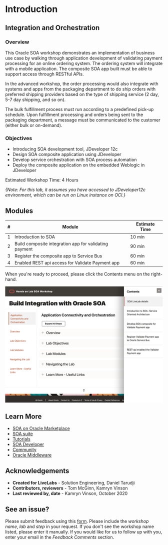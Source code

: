 # Introduction

## Integration and Orchestration

### Overview

This Oracle SOA workshop demonstrates an implementation of business use case by walking through application development of validating payment processing for an online ordering system. The ordering system will integrate with a mobile application. The composite SOA app built must be able to support access through RESTful APIs.

In the advanced workshop, the order processing would also integrate with systems and apps from the packaging department to do ship orders with preferred shipping providers based on the type of shipping service (2 day, 5-7 day shipping, and so on).

The bulk fulfillment process must run according to a predefined pick-up schedule. Upon fulfillment processing and orders being sent to the packaging department, a message must be communicated to the customer (either bulk or on-demand).

### Objectives

* Introducing SOA development tool, JDeveloper 12c
* Design SOA composite application using JDeveloper
* Develop service orchestration with SOA process automation
* Deploy the composite application on the embedded Weblogic in JDeveloper

Estimated Workshop Time: 4 Hours

*{Note: For this lab, it assumes you have accessed to JDeveloper12c environment, which can be run on Linux instance on OCI.}*

## Modules

| # | Module | Estimate Time |
| --- | --- | --- |
| 1 | Introduction to SOA | 10 min |
| 2 | Build composite integration app for validating payment | 90 min |
| 3 | Register the composite app to Service Bus | 60 min |
| 4 | Enabled REST api access for Validate Payment app | 60 min |

<!-- ## Navigating the Lab
To return to this page from anywhere within the lab click on the "hamburger-menu" icon on the right-hand side.
![](images/0/new-lab-header.png)
Click the navigation menu icon, in the upper-left corner of the header, to see a list of modules in this lab. Click any of the list entries to navigate directly to that module.  -->

When you're ready to proceed, please click the Contents menu on the right-hand.

![](images/0/new-lab-menu.png)

<!-- During the live lab, the tutorial pdf document can be found on the desktop of your OCI Linux instance.

![](images/2/soa-tutorialpdf.png) -->

## Learn More

- <a href= https://cloudmarketplace.oracle.com/marketplace/en_US/listing/74792101> SOA on Oracle Marketplace </a>
-   <a href= https://www.oracle.com/middleware/technologies/soasuite.html> SOA suite </a>
-   <a href= https://www.oracle.com/middleware/technologies/soasuite-learmore.html> Tutorials </a> 
-  <a href= https://docs.oracle.com/middleware/12211/soasuite/develop/SOASE.pdf> SOA Developer </a> 
- <a href= https://apex.oracle.com/community> Community </a>
-  <a href=https://www.oracle.com/technetwork/middleware/weblogic/learnmore/reducing-middleware-costs-2327571.pdf> Oracle Middleware </a>

## Acknowledgements
* **Created for LiveLabs** - Solution Engineering, Daniel Tarudji
* **Contributors, reviewers** -  Tom McGinn, Kamryn Vinson
* **Last reviewed by, date** - Kamryn Vinson, October 2020


## See an issue?
Please submit feedback using this [form](https://apexapps.oracle.com/pls/apex/f?p=133:1:::::P1_FEEDBACK:1). Please include the *workshop name*, *lab* and *step* in your request.  If you don't see the workshop name listed, please enter it manually. If you would like for us to follow up with you, enter your email in the *Feedback Comments* section.